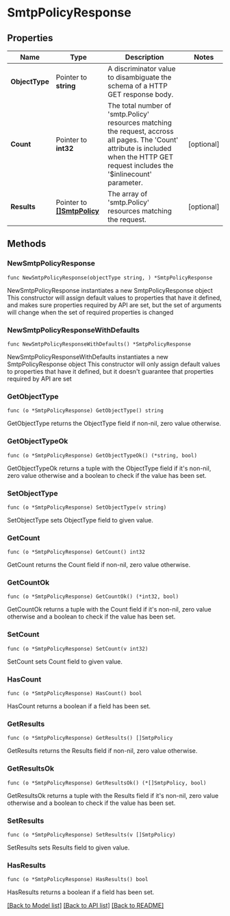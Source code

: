 # SmtpPolicyResponse

## Properties

Name | Type | Description | Notes
------------ | ------------- | ------------- | -------------
**ObjectType** | Pointer to **string** | A discriminator value to disambiguate the schema of a HTTP GET response body. | 
**Count** | Pointer to **int32** | The total number of &#39;smtp.Policy&#39; resources matching the request, accross all pages. The &#39;Count&#39; attribute is included when the HTTP GET request includes the &#39;$inlinecount&#39; parameter. | [optional] 
**Results** | Pointer to [**[]SmtpPolicy**](smtp.Policy.md) | The array of &#39;smtp.Policy&#39; resources matching the request. | [optional] 

## Methods

### NewSmtpPolicyResponse

`func NewSmtpPolicyResponse(objectType string, ) *SmtpPolicyResponse`

NewSmtpPolicyResponse instantiates a new SmtpPolicyResponse object
This constructor will assign default values to properties that have it defined,
and makes sure properties required by API are set, but the set of arguments
will change when the set of required properties is changed

### NewSmtpPolicyResponseWithDefaults

`func NewSmtpPolicyResponseWithDefaults() *SmtpPolicyResponse`

NewSmtpPolicyResponseWithDefaults instantiates a new SmtpPolicyResponse object
This constructor will only assign default values to properties that have it defined,
but it doesn't guarantee that properties required by API are set

### GetObjectType

`func (o *SmtpPolicyResponse) GetObjectType() string`

GetObjectType returns the ObjectType field if non-nil, zero value otherwise.

### GetObjectTypeOk

`func (o *SmtpPolicyResponse) GetObjectTypeOk() (*string, bool)`

GetObjectTypeOk returns a tuple with the ObjectType field if it's non-nil, zero value otherwise
and a boolean to check if the value has been set.

### SetObjectType

`func (o *SmtpPolicyResponse) SetObjectType(v string)`

SetObjectType sets ObjectType field to given value.


### GetCount

`func (o *SmtpPolicyResponse) GetCount() int32`

GetCount returns the Count field if non-nil, zero value otherwise.

### GetCountOk

`func (o *SmtpPolicyResponse) GetCountOk() (*int32, bool)`

GetCountOk returns a tuple with the Count field if it's non-nil, zero value otherwise
and a boolean to check if the value has been set.

### SetCount

`func (o *SmtpPolicyResponse) SetCount(v int32)`

SetCount sets Count field to given value.

### HasCount

`func (o *SmtpPolicyResponse) HasCount() bool`

HasCount returns a boolean if a field has been set.

### GetResults

`func (o *SmtpPolicyResponse) GetResults() []SmtpPolicy`

GetResults returns the Results field if non-nil, zero value otherwise.

### GetResultsOk

`func (o *SmtpPolicyResponse) GetResultsOk() (*[]SmtpPolicy, bool)`

GetResultsOk returns a tuple with the Results field if it's non-nil, zero value otherwise
and a boolean to check if the value has been set.

### SetResults

`func (o *SmtpPolicyResponse) SetResults(v []SmtpPolicy)`

SetResults sets Results field to given value.

### HasResults

`func (o *SmtpPolicyResponse) HasResults() bool`

HasResults returns a boolean if a field has been set.


[[Back to Model list]](../README.md#documentation-for-models) [[Back to API list]](../README.md#documentation-for-api-endpoints) [[Back to README]](../README.md)


